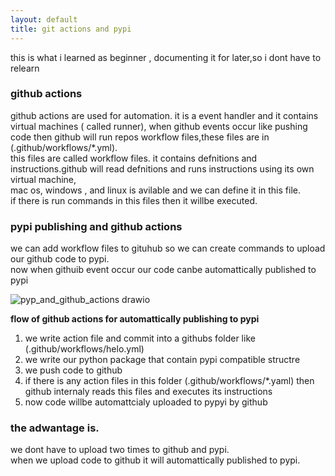 ```yaml
---
layout: default
title: git actions and pypi
---
```

this is what i learned as beginner  , documenting it for later,so i dont have to relearn

### github actions
github actions are used for automation. it is a event handler and it contains virtual machines ( called runner),
when github events occur like pushing code then github will run repos workflow files,these files are in  (.github/workflows/*.yml).  
this files are called workflow files. it contains defnitions and instructions.github will read defnitions and runs instructions  using its own virtual machine,   
mac os, windows , and linux is avilable and we can define it in this file.  
if there is run commands in this files then it willbe executed.

### pypi publishing and github actions 
we can add workflow files to gituhub so we can create commands to upload our github code to pypi.  
now when githuib event occur our code canbe automattically published to pypi

![pyp_and_github_actions drawio](https://github.com/user-attachments/assets/62c61f7d-44c4-44d7-990b-7af83d21c011)

**flow of github actions for automattically publishing to pypi**
1. we write action file and commit into a githubs folder like (.github/workflows/helo.yml)
2. we write our python package that contain pypi compatible structre 
3. we push code to github
4. if there is any action files in this folder (.github/workflows/*.yaml) then github internaly reads this files and executes its instructions
5. now code willbe automattcialy uploaded to pypyi by github

### the adwantage is. 
we dont have to upload  two times to github and pypi.  
when we upload code to github it will automattically published to pypi.  



